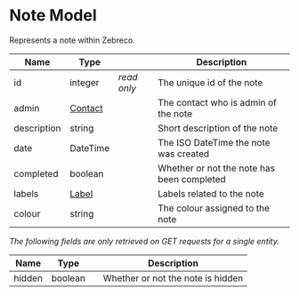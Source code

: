 # Note Model

Represents a note within Zebreco.


| Name          | Type                              |               | Description                               |
|---------------|-----------------------------------|---------------|-------------------------------------------|
| id            | integer                           | _read only_   | The unique id of the note                 |
| admin         | [Contact](api-contact.md)         |               | The contact who is admin of the note      |
| description   | string                            |               | Short description of the note             |
| date          | DateTime                          |               | The ISO DateTime the note was created     |
| completed     | boolean                           |               | Whether or not the note has been completed|
| labels        | [Label](api-label.md)             |               | Labels related to the note                |
| colour        | string                            |               | The colour assigned to the note           |

*The following fields are only retrieved on GET requests for a single entity.*

| Name  | Type      |               | Description                       | 
|-------|-----------|---------------|-----------------------------------|
| hidden| boolean   |               | Whether or not the note is hidden |